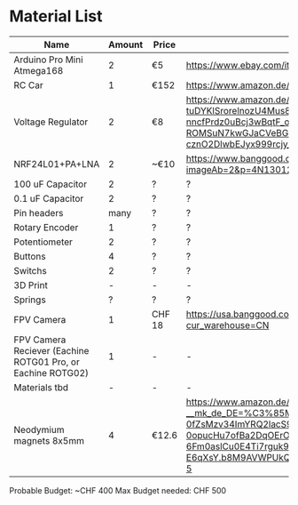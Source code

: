 # Material List

| Name | Amount | Price | Link |
| -------------------------- | - | --- | ---------------------------------------------------------------------------|
| Arduino Pro Mini Atmega168 | 2 | €5 | https://www.ebay.com/itm/Pro-Mini-Atmega168-Atmega328-5V-16M-For-Arduino-Nano-Replace-Atmega128/263520697903?ssPageName=STRK%3AMEBIDX%3AIT |
| RC Car | 1 | €152 | https://www.amazon.de/HYPER-GO-Brushless-Erwachsene-schneller/dp/B0CBMVT32F?shipTo=CH&source=ps-sl-shoppingads-lpcontext&ref_=fplfs&psc=1&smid=AENESPPY42O1O |
| Voltage Regulator | 2 | €8 | https://www.amazon.de/-/en/Voltage-Regulator-AMS1117-3-3V-SOT223-Pack/dp/B0CHK5WYH3/ref=sr_1_3?dib=eyJ2IjoiMSJ9.37djMkqkrRS-tuDYKlSrorelnozU4Mus8okEUBghElSFvT1nM7_HtMKuMZf9_miEKcRPvb7vYom30z7ul6-uOZ_7re-nncfPrdz0uBcj3wBqtF_oz1FsGJoolbHZD9O8omxOWz0PJRfQgbTOBvcMTqaQOp5EKiUZ0Xh07NzC4XqdTP4E64eZ041LHVKgg8w_xdOm-X_oj89yNjClQg9AeJosykqwtmUEecg-ROMSuN7kwGJaCVeBGvDujejReE27Vh4-cznO2DlwbEJyx999rcjy_JfGLDxAaH7h7gE70Gs.VsO8AM4Ny_DFYB4UVosON1yPaiixXlqqqVtQisRtJFw&dib_tag=se&keywords=AMS1117+3.3V+Voltage+regulator&qid=1708595068&sr=8-3 |
| NRF24L01+PA+LNA | 2 | ~€10 | https://www.banggood.com/Geekcreit-1100-Meter-Long-Distance-NRF24L01+PA+LNA-Wireless-Module-With-Antenna-Module-p-1057170.html?imageAb=2&p=4N130123074053201807&custlixnkid=118333&utm_campaign=23074053&utm_content=3312&akmClientCountry=CH&cur_warehouse=CN |
| 100 uF Capacitor | 2 | ? | ? | 
| 0.1 uF Capacitor | 2 | ? | ? |
| Pin headers | many | ? | ? |
| Rotary Encoder | 1 | ? | ? |
| Potentiometer | 2 | ? | ? |
| Buttons | 4 | ? | ? |
| Switchs | 2 | ? | ? |
| 3D Print | - | - | - |
| Springs | ? | ? | ? |
| FPV Camera | 1 | CHF 18 | https://usa.banggood.com/Eachine-TX02-FPV-Transmitter-NTSC-Super-Mini-AIO-5_8G-40CH-200mW-VTX-600TVL-1-or-4-Cmos-Camera-for-RC-Drone-p-1088368.html?cur_warehouse=CN |
| FPV Camera Reciever (Eachine ROTG01 Pro, or Eachine ROTG02)| 1 | - | - |
| Materials tbd | - | - | - |
| Neodymium magnets 8x5mm | 4 | €12.6 | https://www.amazon.de/Brudazon-Scheiben-Magnete-8x5mm-st%C3%A4rkste-Stufe/dp/B07TDQZYV7/ref=sr_1_5?__mk_de_DE=%C3%85M%C3%85%C5%BD%C3%95%C3%91&crid=3CGD0TJ4J1903&dib=eyJ2IjoiMSJ9.1Er-9VA1LU795qh0w-0fZsMzv34ImYRQ2lacS9TIS5hONlfhVmDhA8_bx7gspYUqwcYZIkREggZ0glIuB39lYqJtWAztdFhe9S842mFtcr9GEzujtBf30Y-0opucHu7ofBa2DqOErOAQanXuL3SWFfmAtnEXluEGAmOqOSrQSWt82nsS69USNmsrzvTNv5C8PuqpQxv-0WiuRk-6Fm0aslCu0E4Ti7rguk99JAJI_M2er4D2RGGcw8MvQiSqPv9w1Pfqs1A4lZnqe4D1LIDiHhQ_10EK8HJJ0kxs-E6qXsY.b8M9AVWPUkQZlDmzutbvBQvWirrSUMFjl1kZ2tFD77E&dib_tag=se&keywords=neodymium+magnets+8x5mm&qid=1708860380&sprefix=neodymium+magnets+8x5mm%2Caps%2C81&sr=8-5 |


Probable Budget: ~CHF 400
Max Budget needed: CHF 500
